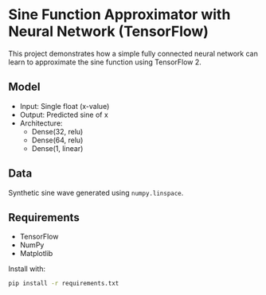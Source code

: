 # Sine Function Approximator with Neural Network (TensorFlow)

This project demonstrates how a simple fully connected neural network can learn to approximate the sine function using TensorFlow 2.

## Model
- Input: Single float (x-value)
- Output: Predicted sine of x
- Architecture:
  - Dense(32, relu)
  - Dense(64, relu)
  - Dense(1, linear)

##  Data
Synthetic sine wave generated using `numpy.linspace`.

##  Requirements
- TensorFlow
- NumPy
- Matplotlib

Install with:

```bash
pip install -r requirements.txt

